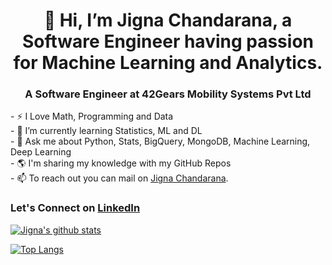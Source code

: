  <h1 align="center">👋 Hi, I’m Jigna Chandarana, a Software Engineer having passion for Machine Learning and Analytics.</h1>
 <h3 align="center">A Software Engineer at 42Gears Mobility Systems Pvt Ltd</h3>
- ⚡️ I Love Math, Programming and Data</br>
- 🌱 I’m currently learning Statistics, ML and DL</br>
- 💬 Ask me about Python, Stats, BigQuery, MongoDB, Machine Learning, Deep Learning</br>
- 🌎 I'm sharing my knowledge with my GitHub Repos</br>
- 📫 To reach out you can mail on <a href="mailto:chandarana.jigna@gmail.com">Jigna Chandarana</a>.</br>
<h3>Let's Connect on <a href="https://in.linkedin.com/in/jigna-chandarana">LinkedIn</a></h3>

[![Jigna's github stats](https://github-readme-stats.vercel.app/api?username=JignaSC&count_private=true&show_icons=true&theme=radical&hide_rank=false)](https://github.com/JignaSC/github-readme-stats)

[![Top Langs](https://github-readme-stats.vercel.app/api/top-langs/?username=JignaSC)](https://github.com/JignaSC/github-readme-stats)


 
<!---
JignaSC/JignaSC is a ✨ special ✨ repository because its `README.md` (this file) appears on your GitHub profile.
You can click the Preview link to take a look at your changes.
--->
